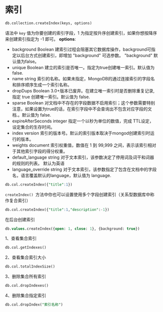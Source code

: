 # 索引

```sql
db.collection.createIndex(keys, options)
```
语法中 `key` 值为你要创建的索引字段，1 为指定按升序创建索引，如果你想按降序来创建索引指定为 -1 即可。
**options**:
- background	Boolean	建索引过程会阻塞其它数据库操作，background可指定以后台方式创建索引，即增加 "background" 可选参数。 "background" 默认值为false。
- unique	Boolean	建立的索引是否唯一。指定为true创建唯一索引。默认值为false.
- name	string	索引的名称。如果未指定，MongoDB的通过连接索引的字段名和排序顺序生成一个索引名称。
- dropDups	Boolean	3.0+版本已废弃。在建立唯一索引时是否删除重复记录,指定 true 创建唯一索引。默认值为 false.
- sparse	Boolean	对文档中不存在的字段数据不启用索引；这个参数需要特别注意，如果设置为true的话，在索引字段中不会查询出不包含对应字段的文档.。默认值为 false.
- expireAfterSeconds	integer	指定一个以秒为单位的数值，完成 TTL设定，设定集合的生存时间。
- index version	索引的版本号。默认的索引版本取决于mongod创建索引时运行的版本。
- weights	document	索引权重值，数值在 1 到 99,999 之间，表示该索引相对于其他索引字段的得分权重。
- default_language	string	对于文本索引，该参数决定了停用词及词干和词器的规则的列表。 默认为英语
- language_override	string	对于文本索引，该参数指定了包含在文档中的字段名，语言覆盖默认的language，默认值为 language.

```sql
db.col.createIndex({"title":1})
```

`createIndex() `方法中你也可以设置使用多个字段创建索引（关系型数据库中称作复合索引）

```sql
db.col.createIndex({"title":1,"description":-1})
```

在后台创建索引

```sql
db.values.createIndex({open: 1, close: 1}, {background: true})
```

1、查看集合索引
```sql
db.col.getIndexes()
```
2、查看集合索引大小
```sql
db.col.totalIndexSize()
```
3、删除集合所有索引
```sql
db.col.dropIndexes()
```
4、删除集合指定索引
```sql
db.col.dropIndex("索引名称")
```